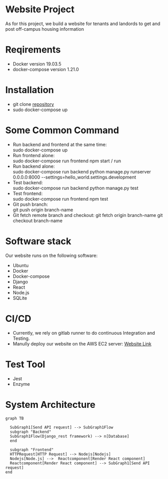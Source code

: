 # Website Project
  As for this project, we build a website for tenants and landords to get and post off-campus housing information 

# Reqirements
* Docker version 19.03.5
* docker-compose version 1.21.0
  
# Installation
* git clone [repository](ist-git@git.uwaterloo.ca:ece651/react_django.git)
* sudo docker-compose up

# Some Common Command
* Run backend and frontend at the same time:  
   sudo docker-compose up
* Run frontend alone:  
  sudo docker-compose run frontend npm start / run
* Run backend alone:  
  sudo docker-compose run backend python manage.py runserver 0.0.0.0:8000 --settings=hello_world.settings.development
* Test backend:  
  sudo docker-compose run backend python manage.py test
* Test frontend:  
  sudo docker-compose run frontend npm test
* Git push branch:  
git push origin branch-name
* Git fetch remote branch and checkout:
git fetch origin branch-name
git checkout branch-name
# Software stack
Our website runs on the following software:  
* Ubuntu
* Docker
* Docker-compose
* Django
* React
* Node.js
* SQLite
# CI/CD
* Currently, we rely on gitlab runner to do continuous Integration and Testing.
* Manully deploy our website on the AWS EC2 server:
[Website Link](http://ec2-18-188-108-51.us-east-2.compute.amazonaws.com:3000/)
# Test Tool
* Jest
* Enzyme
# System Architecture
```mermaid
graph TB

  SubGraph1[Send API request] --> SubGraph1Flow
  subgraph "Backend"
  SubGraph1Flow(Django_rest framework) --> n[Database]
  end

  subgraph "Frontend"
  HTTPRequest[HTTP Request] --> Nodejs[Nodejs]
  Nodejs[Node.js] -->  Reactcomponent[Render React component]
  Reactcomponent[Render React component] --> SubGraph1[Send API request]
end
```
